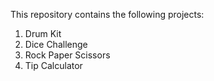 This repository contains the following projects:
1. Drum Kit
2. Dice Challenge
3. Rock Paper Scissors
4. Tip Calculator